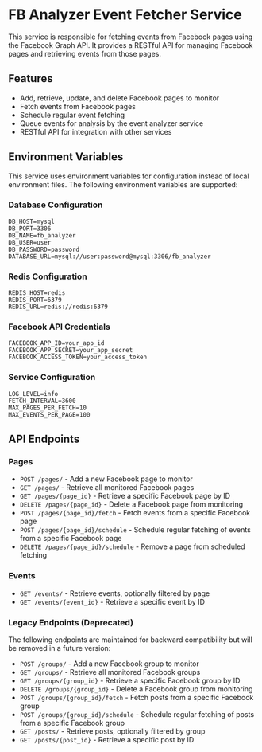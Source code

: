 # FB Analyzer Event Fetcher Service

This service is responsible for fetching events from Facebook pages using the Facebook Graph API. It provides a RESTful API for managing Facebook pages and retrieving events from those pages.

## Features

- Add, retrieve, update, and delete Facebook pages to monitor
- Fetch events from Facebook pages
- Schedule regular event fetching
- Queue events for analysis by the event analyzer service
- RESTful API for integration with other services

## Environment Variables

This service uses environment variables for configuration instead of local environment files. The following environment variables are supported:

### Database Configuration

```
DB_HOST=mysql
DB_PORT=3306
DB_NAME=fb_analyzer
DB_USER=user
DB_PASSWORD=password
DATABASE_URL=mysql://user:password@mysql:3306/fb_analyzer
```

### Redis Configuration

```
REDIS_HOST=redis
REDIS_PORT=6379
REDIS_URL=redis://redis:6379
```

### Facebook API Credentials

```
FACEBOOK_APP_ID=your_app_id
FACEBOOK_APP_SECRET=your_app_secret
FACEBOOK_ACCESS_TOKEN=your_access_token
```

### Service Configuration

```
LOG_LEVEL=info
FETCH_INTERVAL=3600
MAX_PAGES_PER_FETCH=10
MAX_EVENTS_PER_PAGE=100
```

## API Endpoints

### Pages

- `POST /pages/` - Add a new Facebook page to monitor
- `GET /pages/` - Retrieve all monitored Facebook pages
- `GET /pages/{page_id}` - Retrieve a specific Facebook page by ID
- `DELETE /pages/{page_id}` - Delete a Facebook page from monitoring
- `POST /pages/{page_id}/fetch` - Fetch events from a specific Facebook page
- `POST /pages/{page_id}/schedule` - Schedule regular fetching of events from a specific Facebook page
- `DELETE /pages/{page_id}/schedule` - Remove a page from scheduled fetching

### Events

- `GET /events/` - Retrieve events, optionally filtered by page
- `GET /events/{event_id}` - Retrieve a specific event by ID

### Legacy Endpoints (Deprecated)

The following endpoints are maintained for backward compatibility but will be removed in a future version:

- `POST /groups/` - Add a new Facebook group to monitor
- `GET /groups/` - Retrieve all monitored Facebook groups
- `GET /groups/{group_id}` - Retrieve a specific Facebook group by ID
- `DELETE /groups/{group_id}` - Delete a Facebook group from monitoring
- `POST /groups/{group_id}/fetch` - Fetch posts from a specific Facebook group
- `POST /groups/{group_id}/schedule` - Schedule regular fetching of posts from a specific Facebook group
- `GET /posts/` - Retrieve posts, optionally filtered by group
- `GET /posts/{post_id}` - Retrieve a specific post by ID

